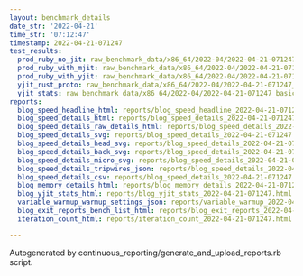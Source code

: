 ```yaml
---
layout: benchmark_details
date_str: '2022-04-21'
time_str: '07:12:47'
timestamp: 2022-04-21-071247
test_results:
  prod_ruby_no_jit: raw_benchmark_data/x86_64/2022-04/2022-04-21-071247_basic_benchmark_prod_ruby_no_jit.json
  prod_ruby_with_mjit: raw_benchmark_data/x86_64/2022-04/2022-04-21-071247_basic_benchmark_prod_ruby_with_mjit.json
  prod_ruby_with_yjit: raw_benchmark_data/x86_64/2022-04/2022-04-21-071247_basic_benchmark_prod_ruby_with_yjit.json
  yjit_rust_proto: raw_benchmark_data/x86_64/2022-04/2022-04-21-071247_basic_benchmark_yjit_rust_proto.json
  yjit_stats: raw_benchmark_data/x86_64/2022-04/2022-04-21-071247_basic_benchmark_yjit_stats.json
reports:
  blog_speed_headline_html: reports/blog_speed_headline_2022-04-21-071247.html
  blog_speed_details_html: reports/blog_speed_details_2022-04-21-071247.html
  blog_speed_details_raw_details_html: reports/blog_speed_details_2022-04-21-071247.raw_details.html
  blog_speed_details_svg: reports/blog_speed_details_2022-04-21-071247.svg
  blog_speed_details_head_svg: reports/blog_speed_details_2022-04-21-071247.head.svg
  blog_speed_details_back_svg: reports/blog_speed_details_2022-04-21-071247.back.svg
  blog_speed_details_micro_svg: reports/blog_speed_details_2022-04-21-071247.micro.svg
  blog_speed_details_tripwires_json: reports/blog_speed_details_2022-04-21-071247.tripwires.json
  blog_speed_details_csv: reports/blog_speed_details_2022-04-21-071247.csv
  blog_memory_details_html: reports/blog_memory_details_2022-04-21-071247.html
  blog_yjit_stats_html: reports/blog_yjit_stats_2022-04-21-071247.html
  variable_warmup_warmup_settings_json: reports/variable_warmup_2022-04-21-071247.warmup_settings.json
  blog_exit_reports_bench_list_html: reports/blog_exit_reports_2022-04-21-071247.bench_list.html
  iteration_count_html: reports/iteration_count_2022-04-21-071247.html

---
```

Autogenerated by continuous_reporting/generate_and_upload_reports.rb script.
